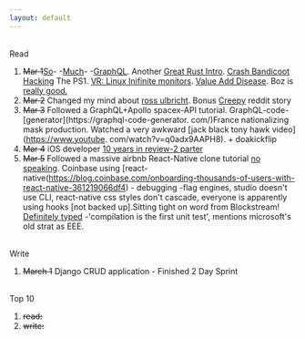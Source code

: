 ```yaml
---
layout: default
---
```



<br>Read

1. ~~Mar 1~~[So](https://reactjs.org/blog/2015/05/01/graphql-introduction.html)-  -[Much](https://36-concepts-graphql.netlify.com/)-  -[GraphQL](https://courses.edx.org/courses/course-v1:LinuxFoundationX+LFS141x+3T2019/course/). Another [Great Rust Intro](https://fasterthanli.me/blog/2020/a-half-hour-to-learn-rust/). [Crash Bandicoot Hacking](https://www.youtube.com/watch?v=izxXGuVL21o) The PS1. [VR: Linux Inifinite monitors](https://github.com/SimulaVR/Simula). [Value Add Disease](https://boz.com/articles/vad). Boz is [really good.](https://boz.com/articles/short-memory)
1. ~~Mar 2~~ Changed my mind about [ross ulbricht](https://www.youtube.com/watch?v=GpMP6Nh3FvU). Bonus [Creepy](https://www.youtube.com/watch?v=7vQyrlW8ahw ) reddit story
1. ~~Mar 3~~ Followed a GraphQL+Apollo spacex-API tutorial. GraphQL-code-[generator](https://graphql-code-generator.
com/)France nationalizing mask production. Watched a very awkward [jack black tony hawk video](https://www.youtube.
com/watch?v=q0adx9AAPH8). + doakickflip
1. ~~Mar 4~~ iOS developer [10 years in review-2 parter](https://ashfurrow.com/blog/5-years-of-ios/)
1. ~~Mar 5~~ Followed a massive airbnb React-Native clone tutorial [no speaking](https://www.youtube.com/watch?v=qJgPT_kJzog&list=PLOg2mrFoc1TuKfcp4Ll-h2AFzSmujppnZ&index=14). Coinbase using [react-native(https://blog.coinbase.com/onboarding-thousands-of-users-with-react-native-361219066df4) - debugging -flag engines, studio doesn't use CLI, react-native css styles don't cascade, everyone is apparently using hooks [not backed up].Sitting tight on word from Blockstream! [Definitely typed](https://blog.johnnyreilly.com/2019/10/definitely-typed-movie.html) -'compilation is the first unit test', mentions microsoft's old strat as EEE.


<br>Write

1. ~~March 1~~ Django CRUD application - Finished 2 Day Sprint


<br>Top 10

1. ~~read:~~
2. ~~write:~~
